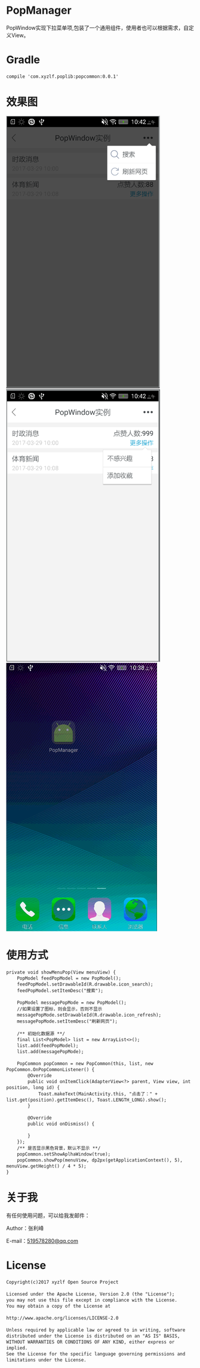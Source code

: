 # PopManager
PopWindow实现下拉菜单项,包装了一个通用组件，使用者也可以根据需求，自定义View。

# Gradle

	compile 'com.xyzlf.poplib:popcommon:0.0.1'

# 效果图
<img src="pop_menu.png"/><img src="pop_item.png"/>
<img src="pop.gif"/>

# 使用方式

	private void showMenuPop(View menuView) {
        PopModel feedPopModel = new PopModel();
        feedPopModel.setDrawableId(R.drawable.icon_search);
        feedPopModel.setItemDesc("搜索");

        PopModel messagePopMode = new PopModel();
        //如果设置了图标，则会显示，否则不显示
        messagePopMode.setDrawableId(R.drawable.icon_refresh);
        messagePopMode.setItemDesc("刷新网页");

        /** 初始化数据源 **/
        final List<PopModel> list = new ArrayList<>();
        list.add(feedPopModel);
        list.add(messagePopMode);

        PopCommon popCommon = new PopCommon(this, list, new PopCommon.OnPopCommonListener() {
            @Override
            public void onItemClick(AdapterView<?> parent, View view, int position, long id) {
                Toast.makeText(MainActivity.this, "点击了：" + list.get(position).getItemDesc(), Toast.LENGTH_LONG).show();
            }

            @Override
            public void onDismiss() {

            }
        });
        /** 是否显示黑色背景，默认不显示 **/
        popCommon.setShowAplhaWindow(true);
        popCommon.showPop(menuView, dp2px(getApplicationContext(), 5), menuView.getHeight() / 4 * 5);
    }

# 关于我
有任何使用问题，可以给我发邮件：

Author：张利峰

E-mail：519578280@qq.com

# License

    Copyright(c)2017 xyzlf Open Source Project
    
    Licensed under the Apache License, Version 2.0 (the "License");
    you may not use this file except in compliance with the License.
    You may obtain a copy of the License at
    
    http://www.apache.org/licenses/LICENSE-2.0
    
    Unless required by applicable law or agreed to in writing, software
    distributed under the License is distributed on an "AS IS" BASIS,
    WITHOUT WARRANTIES OR CONDITIONS OF ANY KIND, either express or implied.
    See the License for the specific language governing permissions and
    limitations under the License.